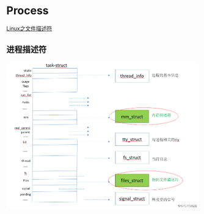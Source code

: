 # Process

[Linux之文件描述符](https://blog.51cto.com/12107790/2321256?source=dra)

## 进程描述符

<img src="task_struct.png">